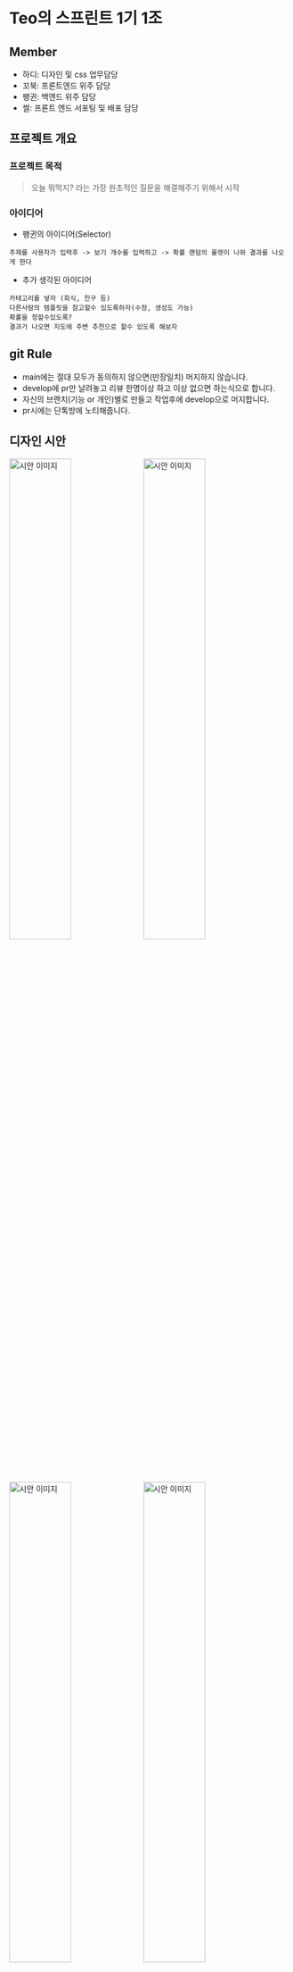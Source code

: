 # Teo의 스프린트 1기 1조

## Member

- 하디: 디자인 및 css 업무담당
- 꼬북: 프론트엔드 위주 담당
- 팽귄: 백엔드 위주 담당
- 썰: 프론트 엔드 서포팅 및 배포 담당

## 프로젝트 개요

### 프로젝트 목적

> 오늘 뭐먹지? 라는 가장 원초적인 질문을 해결해주기 위해서 시작

### 아이디어

- 팽귄의 아이디어(Selector)

```
주제를 사용자가 입력후 -> 보기 개수를 입력하고 -> 확률 랜덤의 룰렛이 나와 결과를 나오게 한다
```

- 추가 생각된 아이디어

```
카테고리를 넣자 (회식, 친구 등)
다른사람의 템플릿을 참고할수 있도록하자(수정, 생성도 가능)
확률을 정할수있도록?
결과가 나오면 지도에 주변 추천으로 할수 있도록 해보자
```

## git Rule

- main에는 절대 모두가 동의하지 않으면(만장일치) 머지하지 않습니다.
- develop에 pr만 날려놓고 리뷰 한명이상 하고 이상 없으면 하는식으로 합니다.
- 자신의 브랜치(기능 or 개인)별로 만들고 작업후에 develop으로 머지합니다.
- pr시에는 단톡방에 노티해줍니다.

## 디자인 시안

<image src="https://raw.githubusercontent.com/teo-splint-first/front/main/assets/1.png" width="47%" height="auto" alt="시안 이미지" />
<image src="https://raw.githubusercontent.com/teo-splint-first/front/main/assets/2.png" width="47%" height="auto" alt="시안 이미지" />
<image src="https://raw.githubusercontent.com/teo-splint-first/front/main/assets/3.png" width="47%" height="auto" alt="시안 이미지" />
<image src="https://raw.githubusercontent.com/teo-splint-first/front/main/assets/3-1.png" width="47%" height="auto" alt="시안 이미지" />
<image src="https://raw.githubusercontent.com/teo-splint-first/front/main/assets/4.png" width="47%" height="auto" alt="시안 이미지" />
<image src="https://raw.githubusercontent.com/teo-splint-first/front/main/assets/5.png" width="47%" height="auto" alt="시안 이미지" />

## API 명세서

[link](https://jowl950313.notion.site/1-API-b618e4aae9764e6cbfef4784bfb96f57)
